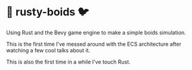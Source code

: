 # 🦀 rusty-boids 🐦
Using Rust and the Bevy game engine to make a simple boids simulation.

This is the first time I've messed around with the ECS architecture after watching a few cool talks about it.

This is also the first time in a while I've touch Rust.